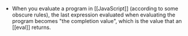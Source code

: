 - When you evaluate a program in [[JavaScript]] (according to some obscure rules), the last expression evaluated when evaluating the program becomes "the completion value", which is the value that an [[eval]] returns.
